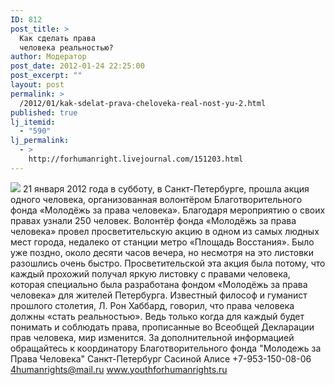 ```yaml
---
ID: 812
post_title: >
  Как сделать права
  человека реальностью?
author: Модератор
post_date: 2012-01-24 22:25:00
post_excerpt: ""
layout: post
permalink: >
  /2012/01/kak-sdelat-prava-cheloveka-real-nost-yu-2.html
published: true
lj_itemid:
  - "590"
lj_permalink:
  - >
    http://forhumanright.livejournal.com/151203.html
---
```

<img src="http://cs5338.vk.com/u132145096/132409092/x_5b26039f.jpg" /> 21 января 2012 года в субботу, в Санкт-Петербурге, прошла акция одного человека, организованная волонтёром Благотворительного фонда «Молодёжь за права человека». Благодаря мероприятию о своих правах узнали 250 человек.
Волонтёр фонда «Молодёжь за права человека» провел просветительскую акцию в одном из самых людных мест города, недалеко от станции метро «Площадь Восстания». Было уже поздно, около десяти часов вечера, но несмотря на это листовки разошлись очень быстро. Просветительской эта акция была потому, что каждый прохожий получал яркую листовку с правами человека, которая специально была разработана фондом «Молодёжь за права человека» для жителей Петербурга.
Известный философ и гуманист прошлого столетия, Л. Рон Хаббард, говорил, что права человека должны «стать реальностью». Ведь только когда для каждый будет понимать и соблюдать права, прописанные во Всеобщей Декларации прав человека, мир изменится.
За дополнительной информацией обращайтесь к координатору
Благотворительного фонда
"Молодежь за Права Человека" Санкт-Петербург 
Сасиной Алисе 
+7-953-150-08-06 
4humanrights@mail.ru
www.youthforhumanrights.ru